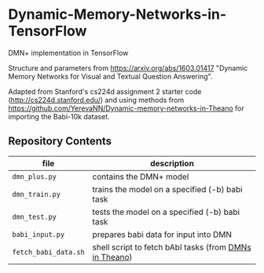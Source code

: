 # Dynamic-Memory-Networks-in-TensorFlow
DMN+ implementation in TensorFlow

Structure and parameters from https://arxiv.org/abs/1603.01417 "Dynamic Memory Networks for Visual and Textual Question Answering".

Adapted from Stanford's cs224d assignment 2 starter code (http://cs224d.stanford.edu/) and using methods from https://github.com/YerevaNN/Dynamic-memory-networks-in-Theano for importing the Babi-10k dataset.

## Repository Contents
| file | description |
| --- | --- |
| `dmn_plus.py` | contains the DMN+ model |
| `dmn_train.py` | trains the model on a specified (-b) babi task|
| `dmn_test.py` | tests the model on a specified (-b) babi task |
| `babi_input.py` | prepares babi data for input into DMN |
| `fetch_babi_data.sh` | shell script to fetch bAbI tasks (from [DMNs in Theano](https://github.com/YerevaNN/Dynamic-memory-networks-in-Theano)) |

